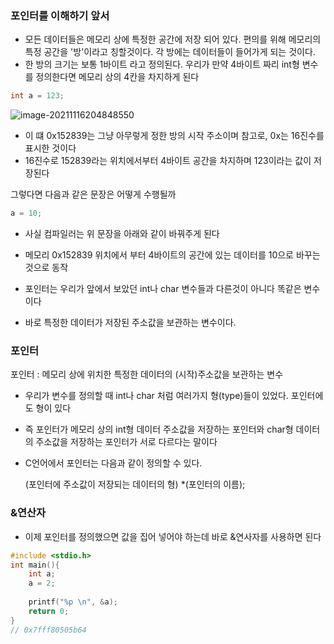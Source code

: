 ### 포인터를 이해하기 앞서

- 모든 데이터들은 메모리 상에 특정한 공간에 저장 되어 있다. 편의를 위해 메모리의 특정 공간을 '방'이라고 칭할것이다.  각 방에는 데이터들이 들어가게 되는 것이다.
- 한 방의 크기는 보통 1바이트 라고 정의된다. 우리가 만약 4바이트 짜리 int형 변수를 정의한다면 메모리 상의 4칸을 차지하게 된다

```c++
int a = 123;
```

![image-20211116204848550](C:\Users\yts\AppData\Roaming\Typora\typora-user-images\image-20211116204848550.png)

- 이 떄 0x152839는 그냥 아무렇게 정한 방의 시작 주소이며 참고로, 0x는 16진수를 표시한 것이다
- 16진수로 152839라는 위치에서부터 4바이트 공간을 차지하며 123이라는 값이 저장된다

그렇다면 다음과 같은 문장은 어떻게 수행될까

```c++
a = 10;
```

- 사실 컴파일러는 위 문장을 아래와 같이 바꿔주게 된다
- 메모리 0x152839 위치에서 부터 4바이트의 공간에 있는 데이터를 10으로 바꾸는 것으로 동작



- 포인터는 우리가 앞에서 보았던 int나 char 변수들과 다른것이 아니다 똑같은 변수이다
- 바로 특정한 데이터가 저장된 주소값을 보관하는 변수이다.



### 포인터

포인터 : 메모리 상에 위치한 특정한 데이터의 (시작)주소값을 보관하는 변수

- 우리가 변수를 정의할 때 int나 char 처럼 여러가지 형(type)들이 있었다. 포인터에도 형이 있다

- 즉 포인터가 메모리 상의 int형 데이터 주소값을 저장하는 포인터와 char형 데이터의 주소값을 저장하는 포인터가 서로 다르다는 말이다 

- C언어에서 포인터는 다음과 같이 정의할 수 있다.

  (포인터에 주소값이 저장되는 데이터의 형) *(포인터의 이름);



### &연산자

- 이제 포인터를 정의했으면 값을 집어 넣어야 하는데 바로 &연사자를 사용하면 된다

```c
#include <stdio.h>
int main(){
	int a;
    a = 2;
    
    printf("%p \n", &a);
    return 0;
}
// 0x7fff80505b64
```

